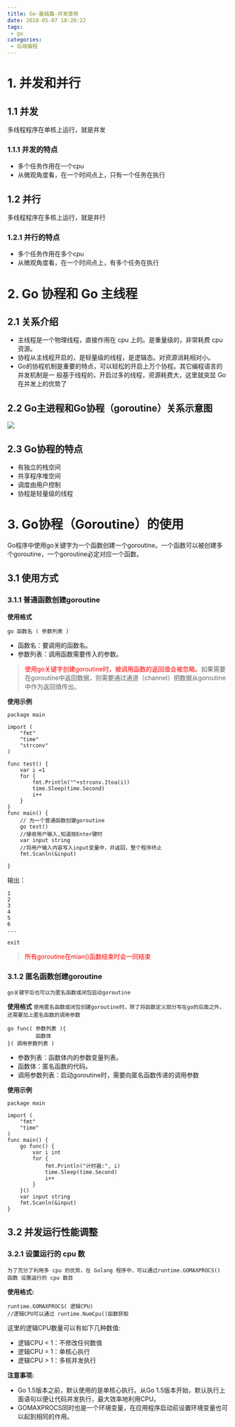 ```yaml
---
title: Go-基础篇-并发使用
date: 2018-05-07 18:20:22
tags:
 - go
categories:
 - 后端编程
---
```


# 1. 并发和并行
## 1.1 并发
多线程程序在单核上运行，就是并发
### 1.1.1 并发的特点
- 多个任务作用在一个cpu
- 从微观角度看，在一个时间点上，只有一个任务在执行

## 1.2 并行
多线程程序在多核上运行，就是并行
### 1.2.1 并行的特点
- 多个任务作用在多个cpu
- 从微观角度看，在一个时间点上，有多个任务在执行




# 2. Go 协程和 Go 主线程
## 2.1 关系介绍
- 主线程是一个物理线程，直接作用在 cpu 上的。是重量级的，非常耗费 cpu 资源。
- 协程从主线程开启的，是轻量级的线程，是逻辑态。对资源消耗相对小。
- Go的协程机制是重要的特点，可以轻松的开启上万个协程。其它编程语言的并发机制是一
般基于线程的，开启过多的线程，资源耗费大，这里就突显 Go在并发上的优势了

## 2.2 Go主进程和Go协程（goroutine）关系示意图
![](https://52lu.github.io/directionsImg/go/go%E4%B8%BB%E7%BA%BF%E7%A8%8B%E5%92%8C%E5%8D%8F%E7%A8%8B.png)

## 2.3 Go协程的特点
- 有独立的栈空间
- 共享程序堆空间
- 调度由用户控制
- 协程是轻量级的线程


# 3. Go协程（Goroutine）的使用
Go程序中使用go关键字为一个函数创建一个goroutine。一个函数可以被创建多个goroutine，一个goroutine必定对应一个函数。

## 3.1 使用方式
### 3.1.1 普通函数创建goroutine
<b>使用格式</b>
```
go 函数名 ( 参数列表 )
```
-  函数名：要调用的函数名。
- 参数列表：调用函数需要传入的参数。
><font color=red>使用go关键字创建goroutine时，被调用函数的返回值会被忽略。</font>如果需要在goroutine中返回数据，则需要通过通道（channel）把数据从goroutine中作为返回值传出。

<b>使用示例</b>

```
package main

import (
	"fmt"
	"time"
	"strconv"
)

func test() {
	var i =1
	for {
		fmt.Println(""+strconv.Itoa(i))
		time.Sleep(time.Second)
		i++
	}
}
func main() {
    // 为一个普通函数创建goroutine
	go test()
	//接收用户输入,知道按Enter键时
	var input string
	//将用户输入内容写入input变量中，并返回，整个程序终止
	fmt.Scanln(&input)
	
}
```

输出：
```
1
2
3
4
5
6
...

exit
```
> <font color=red>所有goroutine在mian()函数结束时会一同结束</font>

### 3.1.2 匿名函数创建goroutine
`go关键字后也可以为匿名函数或闭包启动goroutine`

<b>使用格式</b>
`使用匿名函数或闭包创建goroutine时，除了将函数定义部分写在go的后面之外，还需要加上匿名函数的调用参数`

```
go func( 参数列表 ){
         函数体
}( 调用参数列表 )
```
- 参数列表：函数体内的参数变量列表。
- 函数体：匿名函数的代码。
- 调用参数列表：启动goroutine时，需要向匿名函数传递的调用参数

<b>使用示例</b>

```
package main

import (
	"fmt"
	"time"
)
func main() {
	go func() {
		var i int
		for {
			fmt.Println("计时器:", i)
			time.Sleep(time.Second)
			i++
		}
	}()
	var input string
	fmt.Scanln(&input)
}
```

## 3.2 并发运行性能调整
### 3.2.1 设置运行的 cpu 数
`为了充分了利用多 cpu 的优势，在 Golang 程序中，可以通过runtime.GOMAXPROCS() 函数 设置运行的 cpu 数目`

<b>使用格式:</b>
```
runtime.GOMAXPROCS( 逻辑CPU)
//逻辑CPU可以通过 runtime.NumCpu()函数获取
```

这里的逻辑CPU数量可以有如下几种数值:

- 逻辑CPU < 1：不修改任何数值
- 逻辑CPU = 1：单核心执行
- 逻辑CPU > 1：多核并发执行

<b>注意事项:</b>
- Go 1.5版本之前，默认使用的是单核心执行。从Go 1.5版本开始，默认执行上面语句以便让代码并发执行，最大效率地利用CPU。
- GOMAXPROCS同时也是一个环境变量，在应用程序启动前设置环境变量也可以起到相同的作用。